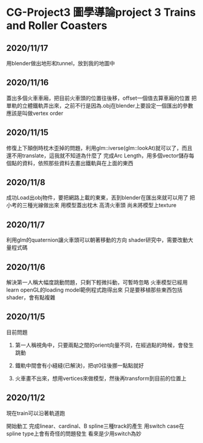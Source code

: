 # CG-Project3 圖學導論project 3 Trains and Roller Coasters

## 2020/11/17

用blender做出地形和tunnel，放到我的地圖中

## 2020/11/16

蓋出多個火車車廂，把目前火車頭的位置往後移，offset一個值去算車廂的位置
把單軌的立體鐵軌弄出來，之前不行是因為.obj在blender上要設定一個匯出的參數
應該是叫做vertex order

## 2020/11/15

修復上下顛倒時枕木歪掉的問題，利用glm::iverse(glm::lookAt)就可以了，而且還不用translate，這我就不知道為什麼了
完成Arc Length，用多個vector儲存每個點的資料，依照那些資料去畫出鐵軌與在上面的東西

## 2020/11/8

成功Load出obj物件，要把網路上載的東東，丟到blender在匯出來就可以用了
把小考的三種光線做出來
用模型蓋出枕木
高清火車頭
尚未將模型上texture

## 2020/11/7

利用glm的quaternion讓火車頭可以朝著移動的方向
shader研究中，需要改動大量程式碼

## 2020/11/6

解決第一人稱大幅度跳動問題，只剩下輕微抖動，可暫時忽略
火車模型已經用learn openGL的loading model範例程式跑得出來
只是要移植那些東西包括shader，會有點複雜

## 2020/11/5

目前問題

1. 第一人稱視角中，只要兩點之間的orient向量不同，在經過點的時候，會發生跳動

2. 鐵軌中間會有小縫縫(已解決)，把qt0往後挪一點點就好

3. 火車畫不出來，想用vertices來做模型，然後再transform到目前的位置上

## 2020/11/2

現在train可以沿著軌道跑

開始動工
完成linear、cardinal、B spline三種track的產生
用switch case在spline type上會有奇怪的問題發生
看來是少用switch為妙
